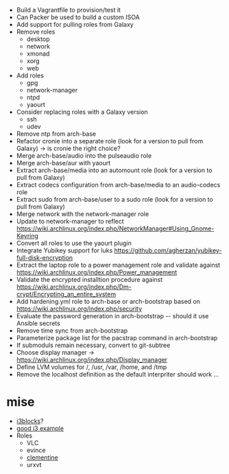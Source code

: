   * Build a Vagrantfile to provision/test it
  * Can Packer be used to build a custom ISOA 
  * Add support for pulling roles from Galaxy
  * Remove roles
    * desktop
    * network
    * xmonad
    * xorg
    * web
  * Add roles
    * gpg
    * network-manager
    * ntpd
    * yaourt
  * Consider replacing roles with a Galaxy version
    * ssh
    * udev
  * Remove ntp from arch-base
  * Refactor cronie into a separate role (look for a version to pull from Galaxy) -> is cronie the right choice?
  * Merge arch-base/audio into the pulseaudio role
  * Merge arch-base/aur with yaourt
  * Extract arch-base/media into an automount role (look for a version to pull from Galaxy)
  * Extract codecs configuration from arch-base/media to an audio-codecs role
  * Extract sudo from arch-base/user to a sudo role (look for a version to pull from Galaxy)
  * Merge network with the network-manager role
  * Update to network-manager to reflect https://wiki.archlinux.org/index.php/NetworkManager#Using_Gnome-Keyring
  * Convert all roles to use the yaourt plugin
  * Integrate Yubikey support for luks https://github.com/agherzan/yubikey-full-disk-encryption
  * Extract the laptop role to a power management role and validate against https://wiki.archlinux.org/index.php/Power_management
  * Validate the encrypted installtion procedure against https://wiki.archlinux.org/index.php/Dm-crypt/Encrypting_an_entire_system
  * Add hardening.yml role to arch-base or arch-bootstrap based on https://wiki.archlinux.org/index.php/security
  * Evaluate the password generation in arch-bootstrap -- should it use Ansible secrets
  * Remove time sync from arch-bootstrap
  * Parameterize package list for the pacstrap command in arch-bootstrap
  * If submoduls remain necessary, convert to git-subtree
  * Choose display manager -> https://wiki.archlinux.org/index.php/Display_manager
  * Define LVM volumes for /, /usr, /var, /home, and /tmp
  * Remove the localhost definition as the default interpriter should work ...

mise
====

  * [i3blocks](https://github.com/vivien/i3blocks)?
  * [good i3 example](https://github.com/da-edra/dotfiles)
  * Roles
    * VLC
    * evince
    * [clementine](https://www.clementine-player.org/)
    * urxvt 
